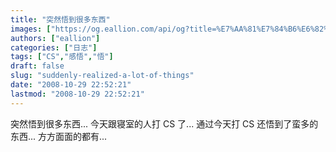 ```yaml
---
title: "突然悟到很多东西"
images: ["https://og.eallion.com/api/og?title=%E7%AA%81%E7%84%B6%E6%82%9F%E5%88%B0%E5%BE%88%E5%A4%9A%E4%B8%9C%E8%A5%BF"]
authors: ["eallion"]
categories: ["日志"]
tags: ["CS","感悟","悟"]
draft: false
slug: "suddenly-realized-a-lot-of-things"
date: "2008-10-29 22:52:21"
lastmod: "2008-10-29 22:52:21"
---
```


突然悟到很多东西...
今天跟寝室的人打 CS 了...
通过今天打 CS 还悟到了蛮多的东西...
方方面面的都有...
